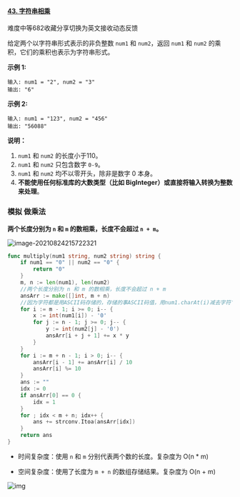 #### [43. 字符串相乘](https://leetcode-cn.com/problems/multiply-strings/)

难度中等682收藏分享切换为英文接收动态反馈

给定两个以字符串形式表示的非负整数 `num1` 和 `num2`，返回 `num1` 和 `num2` 的乘积，它们的乘积也表示为字符串形式。

**示例 1:**

```
输入: num1 = "2", num2 = "3"
输出: "6"
```

**示例 2:**

```
输入: num1 = "123", num2 = "456"
输出: "56088"
```

**说明：**

1. `num1` 和 `num2` 的长度小于110。
2. `num1` 和 `num2` 只包含数字 `0-9`。
3. `num1` 和 `num2` 均不以零开头，除非是数字 0 本身。
4. **不能使用任何标准库的大数类型（比如 BigInteger）**或**直接将输入转换为整数来处理**。

### 模拟 做乘法

**两个长度分别为 `n` 和 `m` 的数相乘，长度不会超过 `n + m`。**

![image-20210824215722321](C:\Users\solfeng\AppData\Roaming\Typora\typora-user-images\image-20210824215722321.png)

```go
func multiply(num1 string, num2 string) string {
    if num1 == "0" || num2 == "0" {
        return "0"
    }
    m, n := len(num1), len(num2)
    //两个长度分别为 n 和 m 的数相乘，长度不会超过 n + m
    ansArr := make([]int, m + n)
    //因为字符都是用ASCII码存储的，存储的事ASCII码值，用num1.charAt(i)减去字符‘0’，就是用num1.charAt(i)的码值减去‘0’的码值，得到的值干好就是num1中第i个字符的十进制值 - 0。
    for i := m - 1; i >= 0; i-- {
        x := int(num1[i]) - '0'
        for j := n - 1; j >= 0; j-- {
            y := int(num2[j] - '0')
            ansArr[i + j + 1] += x * y
        }
    }
    for i := m + n - 1; i > 0; i-- {
        ansArr[i - 1] += ansArr[i] / 10
        ansArr[i] %= 10
    }
    ans := ""
    idx := 0
    if ansArr[0] == 0 {
        idx = 1
    }
    for ; idx < m + n; idx++ {
        ans += strconv.Itoa(ansArr[idx])
    }
    return ans
}
```

- 时间复杂度：使用 `n` 和 `m` 分别代表两个数的长度。复杂度为 O(n * m)

- 空间复杂度：使用了长度为 `m + n` 的数组存储结果。复杂度为 O(n + m)

![img](https://assets.leetcode-cn.com/solution-static/43/13.png)